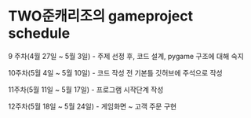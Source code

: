 # TWO준캐리조의  gameproject schedule

9 주차(4월 27일 ~ 5월 3일)  - 주제 선정 후, 코드 설계, pygame 구조에 대해 숙지

10주차(5월 4일 ~ 5월 10일)  - 코드 작성 전 기본틀 깃허브에 주석으로 작성 

11주차(5월 11일 ~ 5월 17일) -  프로그램 시작단계 작성

12주차(5월 18일 ~ 5월 24일) - 게임화면 ~ 고객 주문 구현
